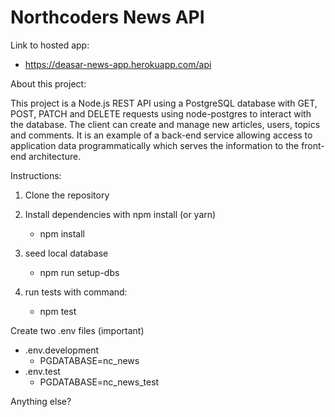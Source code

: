 # Northcoders News API

Link to hosted app:

- https://deasar-news-app.herokuapp.com/api

About this project:

This project is a Node.js REST API using a PostgreSQL database with GET, POST, PATCH and DELETE requests using node-postgres to interact with the database. The client can create and manage new articles, users, topics and comments. It is an example of a back-end service allowing access to application data programmatically which serves the information to the front-end architecture.

Instructions:

1. Clone the repository
2. Install dependencies with npm install (or yarn)

   - npm install

3. seed local database

   - npm run setup-dbs

4. run tests with command:

   - npm test

Create two .env files (important)

- .env.development
  - PGDATABASE=nc_news
- .env.test
  - PGDATABASE=nc_news_test

Anything else?
